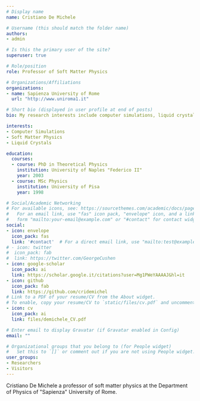 ```yaml
---
# Display name
name: Cristiano De Michele

# Username (this should match the folder name)
authors:
- admin

# Is this the primary user of the site?
superuser: true

# Role/position
role: Professor of Soft Matter Physics

# Organizations/Affiliations
organizations:
- name: Sapienza University of Rome
  url: "http://www.uniroma1.it"

# Short bio (displayed in user profile at end of posts)
bio: My research interests include computer simulations, liquid crystals, colloids and glasses

interests:
- Computer Simulations
- Soft Matter Physics
- Liquid Crystals

education:
  courses:
  - course: PhD in Theoretical Physics
    institution: University of Naples "Federico II"
    year: 2003
  - course: MSc Physics
    institution: University of Pisa
    year: 1998

# Social/Academic Networking
# For available icons, see: https://sourcethemes.com/academic/docs/page-builder/#icons
#   For an email link, use "fas" icon pack, "envelope" icon, and a link in the
#   form "mailto:your-email@example.com" or "#contact" for contact widget.
social:
- icon: envelope
  icon_pack: fas
  link: '#contact'  # For a direct email link, use "mailto:test@example.org".
# - icon: twitter
#  icon_pack: fab
#  link: https://twitter.com/GeorgeCushen
- icon: google-scholar
  icon_pack: ai
  link: https://scholar.google.it/citations?user=Mg1PWeYAAAAJ&hl=it
- icon: github
  icon_pack: fab
  link: https://github.com/cridemichel
# Link to a PDF of your resume/CV from the About widget.
# To enable, copy your resume/CV to `static/files/cv.pdf` and uncomment the lines below.
- icon: cv
  icon_pack: ai
  link: files/demichele_CV.pdf

# Enter email to display Gravatar (if Gravatar enabled in Config)
email: ""

# Organizational groups that you belong to (for People widget)
#   Set this to `[]` or comment out if you are not using People widget.
user_groups:
- Researchers
- Visitors
---
```


Cristiano De Michele a professor of soft matter physics at the Department of Physics of "Sapienza" University of Rome.
